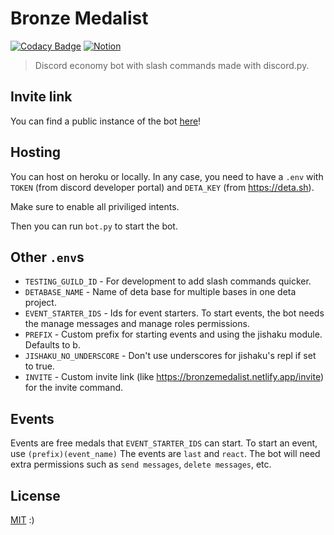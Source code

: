 # Bronze Medalist

[![Codacy Badge](https://img.shields.io/codacy/grade/fa948ef2806a4d379f7079a4ce9e938b?style=for-the-badge)](https://www.codacy.com/gh/RealCyGuy/Bronze-Medalist/dashboard)
[![Notion](https://img.shields.io/badge/Notion-:\)-cd7f32?style=for-the-badge&logo=notion)](https://www.notion.so/3bbde558b1dd4a0e8f708b8a91efde01?v=977cb57992614180b0538865a679b8d0)

> Discord economy bot with slash commands made with discord.py.

## Invite link

You can find a public instance of the
bot [here](https://discord.com/api/oauth2/authorize?client_id=820018018490646538&permissions=2048&scope=applications.commands%20bot)!

## Hosting

You can host on heroku or locally. In any case, you need to have a `.env` with `TOKEN` (from discord developer portal)
and `DETA_KEY` (from <https://deta.sh>).

Make sure to enable all priviliged intents.

Then you can run `bot.py` to start the bot.

## Other `.env`s

- `TESTING_GUILD_ID` - For development to add slash commands quicker.
- `DETABASE_NAME` - Name of deta base for multiple bases in one deta project.
- `EVENT_STARTER_IDS` - Ids for event starters. To start events, the bot needs the manage messages and manage roles
  permissions.
- `PREFIX` - Custom prefix for starting events and using the jishaku module. Defaults to b.
- `JISHAKU_NO_UNDERSCORE` - Don't use underscores for jishaku's repl if set to true.
- `INVITE` - Custom invite link (like <https://bronzemedalist.netlify.app/invite>) for the invite command.

## Events

Events are free medals that `EVENT_STARTER_IDS` can start. To start an event, use `(prefix)(event_name)` The events
are `last` and `react`. The bot will need extra permissions such as `send messages`, `delete messages`, etc.

## License

[MIT](https://github.com/RealCyGuy/Bronze-Medalist/blob/main/LICENSE.md) :)
